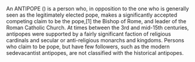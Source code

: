 An ANTIPOPE () is a person who, in opposition to the one who is generally seen as the legitimately elected pope, makes a significantly accepted competing claim to be the pope,[1] the Bishop of Rome, and leader of the Roman Catholic Church. At times between the 3rd and mid-15th centuries, antipopes were supported by a fairly significant faction of religious cardinals and secular or anti-religious monarchs and kingdoms. Persons who claim to be pope, but have few followers, such as the modern sedevacantist antipopes, are not classified with the historical antipopes.
